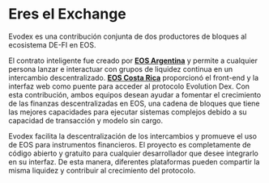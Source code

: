 # Eres el Exchange

Evodex es una contribución conjunta de dos productores de bloques al ecosistema DE-FI en EOS.

El contrato inteligente fue creado por [**EOS Argentina**](https://eosargentina.io) y permite a cualquier persona lanzar e interactuar con grupos de liquidez continua en un intercambio descentralizado. [**EOS Costa Rica**](https://eoscostarica.io) proporcionó el front-end y la interfaz web como puente para acceder al protocolo Evolution Dex. Con esta contribución, ambos equipos desean ayudar a fomentar el crecimiento de las finanzas descentralizadas en EOS, una cadena de bloques que tiene las mejores capacidades para ejecutar sistemas complejos debido a su capacidad de transacción y modelo sin cargo.

Evodex facilita la descentralización de los intercambios y promueve el uso de EOS para instrumentos financieros. El proyecto es completamente de código abierto y gratuito para cualquier desarrollador que desee integrarlo en su interfaz. De esta manera, diferentes plataformas pueden compartir la misma liquidez y contribuir al crecimiento del protocolo.
